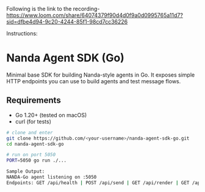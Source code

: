 Following is the link to the recording-https://www.loom.com/share/64074379f90d4d0f9a0d0995765a11d7?sid=dfbe4d94-9c20-4244-85f1-98cd7cc36226


Instructions:
# Nanda Agent SDK (Go)

Minimal base SDK for building Nanda-style agents in Go. It exposes simple HTTP endpoints you can use to build agents and test message flows.

## Requirements
- Go 1.20+ (tested on macOS)
- curl (for tests)



```bash
# clone and enter
git clone https://github.com/<your-username>/nanda-agent-sdk-go.git
cd nanda-agent-sdk-go

# run on port 5050
PORT=5050 go run ./...

Sample Output:
NANDA-Go agent listening on :5050
Endpoints: GET /api/health | POST /api/send | GET /api/render | GET /api/agents/list

